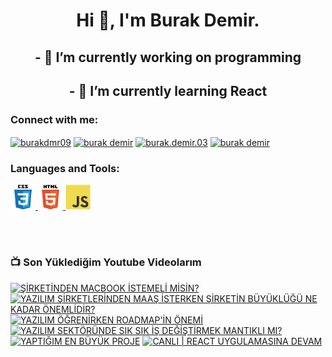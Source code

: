 <h1 align="center">Hi 👋, I'm Burak Demir.</h1>
<h2 align="center">- 🔭 I’m currently working on programming</h2>
<h2 align="center">- 🌱 I’m currently learning React</h2>

<h3 align="left">Connect with me:</h3>
<p align="left">
<a href="https://twitter.com/burakdmr09" target="blank"><img align="center" src="https://raw.githubusercontent.com/rahuldkjain/github-profile-readme-generator/master/src/images/icons/Social/twitter.svg" alt="burakdmr09" height="30" width="40" /></a>
<a href="https://linkedin.com/in/burak-demir-8a5410189/" target="blank"><img align="center" src="https://raw.githubusercontent.com/rahuldkjain/github-profile-readme-generator/master/src/images/icons/Social/linked-in-alt.svg" alt="burak demir" height="30" width="40" /></a>
<a href="https://www.instagram.com/burakdmr.dev/" target="blank"><img align="center" src="https://raw.githubusercontent.com/rahuldkjain/github-profile-readme-generator/master/src/images/icons/Social/instagram.svg" alt="burak.demir.03" height="30" width="40" /></a>
<a href="https://www.youtube.com/channel/UCDdNshkQY13SfUZh4JgkcQg" target="blank"><img align="center" src="https://raw.githubusercontent.com/rahuldkjain/github-profile-readme-generator/master/src/images/icons/Social/youtube.svg" alt="burak demir" height="30" width="40" /></a>
</p>

<h3 align="left">Languages and Tools:</h3>
<p align="left"> <a href="https://www.w3schools.com/css/" target="_blank"> <img src="https://raw.githubusercontent.com/devicons/devicon/master/icons/css3/css3-original-wordmark.svg" alt="css3" width="40" height="40"/> </a> <a href="https://www.w3.org/html/" target="_blank"> <img src="https://raw.githubusercontent.com/devicons/devicon/master/icons/html5/html5-original-wordmark.svg" alt="html5" width="40" height="40"/> </a> <a href="https://developer.mozilla.org/en-US/docs/Web/JavaScript" target="_blank"> <img src="https://raw.githubusercontent.com/devicons/devicon/master/icons/javascript/javascript-original.svg" alt="javascript" width="40" height="40"/> </a> </p>
<br />

#

### 📺 Son Yüklediğim Youtube Videolarım

<!-- BEGIN YOUTUBE-CARDS -->
[![ŞİRKETİNDEN MACBOOK İSTEMELİ MİSİN?](https://ytcards.demolab.com/?id=G6qfe4rDFnM&title=%C5%9E%C4%B0RKET%C4%B0NDEN+MACBOOK+%C4%B0STEMEL%C4%B0+M%C4%B0S%C4%B0N%3F&lang=en&timestamp=1675366617&background_color=%230d1117&title_color=%23ffffff&stats_color=%23dedede&width=250 "ŞİRKETİNDEN MACBOOK İSTEMELİ MİSİN?")](https://www.youtube.com/watch?v=G6qfe4rDFnM)
[![YAZILIM ŞİRKETLERİNDEN MAAŞ İSTERKEN ŞİRKETİN BÜYÜKLÜĞÜ NE KADAR ÖNEMLİDİR?](https://ytcards.demolab.com/?id=NA6biLZGdQU&title=YAZILIM+%C5%9E%C4%B0RKETLER%C4%B0NDEN+MAA%C5%9E+%C4%B0STERKEN+%C5%9E%C4%B0RKET%C4%B0N+B%C3%9CY%C3%9CKL%C3%9C%C4%9E%C3%9C+NE+KADAR+%C3%96NEML%C4%B0D%C4%B0R%3F&lang=en&timestamp=1675276116&background_color=%230d1117&title_color=%23ffffff&stats_color=%23dedede&width=250 "YAZILIM ŞİRKETLERİNDEN MAAŞ İSTERKEN ŞİRKETİN BÜYÜKLÜĞÜ NE KADAR ÖNEMLİDİR?")](https://www.youtube.com/watch?v=NA6biLZGdQU)
[![YAZILIM ÖĞRENİRKEN ROADMAP'İN ÖNEMİ](https://ytcards.demolab.com/?id=FwxF4gBBlpA&title=YAZILIM+%C3%96%C4%9EREN%C4%B0RKEN+ROADMAP%27%C4%B0N+%C3%96NEM%C4%B0&lang=en&timestamp=1674155548&background_color=%230d1117&title_color=%23ffffff&stats_color=%23dedede&width=250 "YAZILIM ÖĞRENİRKEN ROADMAP'İN ÖNEMİ")](https://www.youtube.com/watch?v=FwxF4gBBlpA)
[![YAZILIM SEKTÖRÜNDE SIK SIK İŞ DEĞİŞTİRMEK MANTIKLI MI?](https://ytcards.demolab.com/?id=Jaxb0E5ez_Y&title=YAZILIM+SEKT%C3%96R%C3%9CNDE+SIK+SIK+%C4%B0%C5%9E+DE%C4%9E%C4%B0%C5%9ET%C4%B0RMEK+MANTIKLI+MI%3F&lang=en&timestamp=1674063426&background_color=%230d1117&title_color=%23ffffff&stats_color=%23dedede&width=250 "YAZILIM SEKTÖRÜNDE SIK SIK İŞ DEĞİŞTİRMEK MANTIKLI MI?")](https://www.youtube.com/watch?v=Jaxb0E5ez_Y)
[![YAPTIĞIM EN BÜYÜK PROJE](https://ytcards.demolab.com/?id=JzS049ZVDns&title=YAPTI%C4%9EIM+EN+B%C3%9CY%C3%9CK+PROJE&lang=en&timestamp=1673201175&background_color=%230d1117&title_color=%23ffffff&stats_color=%23dedede&width=250 "YAPTIĞIM EN BÜYÜK PROJE")](https://www.youtube.com/watch?v=JzS049ZVDns)
[![CANLI | REACT UYGULAMASINA DEVAM](https://ytcards.demolab.com/?id=hOJbPWaECyY&title=CANLI+%7C+REACT+UYGULAMASINA+DEVAM&lang=en&timestamp=1672828988&background_color=%230d1117&title_color=%23ffffff&stats_color=%23dedede&width=250 "CANLI | REACT UYGULAMASINA DEVAM")](https://www.youtube.com/watch?v=hOJbPWaECyY)
<!-- END YOUTUBE-CARDS -->

<!--
**burakndmr/burakndmr** is a ✨ _special_ ✨ repository because its `README.md` (this file) appears on your GitHub profile.

Here are some ideas to get you started:


- 🌱 I’m currently learning ...
- 👯 I’m looking to collaborate on ...
- 🤔 I’m looking for help with ...
- 💬 Ask me about ...
- 📫 How to reach me: ...
- 😄 Pronouns: ...
- ⚡ Fun fact: ...
-->
